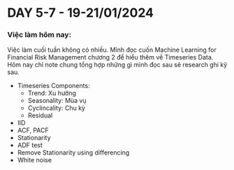 # DAY 5-7 - 19-21/01/2024
### Việc làm hôm nay:
Việc làm cuối tuần không có nhiều. Mình đọc cuốn Machine Learning for Financial Risk Management chương 2 để hiểu thêm về Timeseries Data. Hôm nay chỉ note chung tổng hợp những gì mình đọc sau sẽ research ghi kỹ sau.
- Timeseries Components:
    - Trend: Xu hướng
    - Seasonality: Mùa vụ
    - Cyclincality: Chu kỳ
    - Residual
- IID
- ACF, PACF
- Stationarity
- ADF test
- Remove Stationarity using differencing
- White noise

